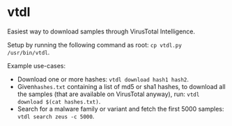 # vtdl
Easiest way to download samples through VirusTotal Intelligence.

Setup by running the following command as root: `cp vtdl.py /usr/bin/vtdl`.

Example use-cases:

* Download one or more hashes: `vtdl download hash1 hash2`.
* Given`hashes.txt` containing a list of md5 or sha1 hashes, to download
  all the samples (that are available on VirusTotal anyway), run:
  `vtdl download $(cat hashes.txt)`.
* Search for a malware family or variant and fetch the first 5000 samples:
  `vtdl search zeus -c 5000`.
